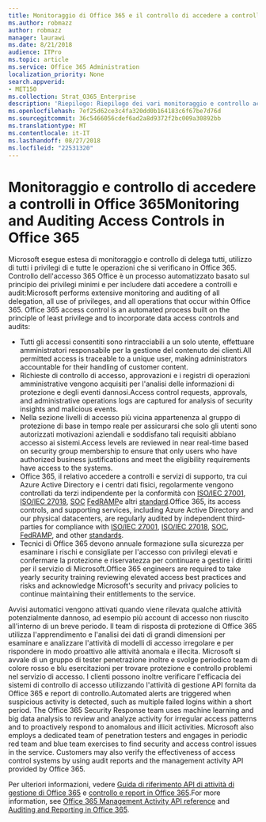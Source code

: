```yaml
---
title: Monitoraggio di Office 365 e il controllo di accedere a controlli
ms.author: robmazz
author: robmazz
manager: laurawi
ms.date: 8/21/2018
audience: ITPro
ms.topic: article
ms.service: Office 365 Administration
localization_priority: None
search.appverid:
- MET150
ms.collection: Strat_O365_Enterprise
description: 'Riepilogo: Riepilogo dei vari monitoraggio e controllo accesso controlli disponibili in Office 365.'
ms.openlocfilehash: 7ef25d62ce3c4fa320dd0b164183c6f67be7d76d
ms.sourcegitcommit: 36c5466056cdef6ad2a8d9372f2bc009a30892bb
ms.translationtype: MT
ms.contentlocale: it-IT
ms.lasthandoff: 08/27/2018
ms.locfileid: "22531320"
---
```

# <a name="monitoring-and-auditing-access-controls-in-office-365"></a><span data-ttu-id="5f73e-103">Monitoraggio e controllo di accedere a controlli in Office 365</span><span class="sxs-lookup"><span data-stu-id="5f73e-103">Monitoring and Auditing Access Controls in Office 365</span></span>

<span data-ttu-id="5f73e-p101">Microsoft esegue estesa di monitoraggio e controllo di delega tutti, utilizzo di tutti i privilegi di e tutte le operazioni che si verificano in Office 365. Controllo dell'accesso 365 Office è un processo automatizzato basato sul principio dei privilegi minimi e per includere dati accedere a controlli e audit:</span><span class="sxs-lookup"><span data-stu-id="5f73e-p101">Microsoft performs extensive monitoring and auditing of all delegation, all use of privileges, and all operations that occur within Office 365. Office 365 access control is an automated process built on the principle of least privilege and to incorporate data access controls and audits:</span></span>
- <span data-ttu-id="5f73e-106">Tutti gli accessi consentiti sono rintracciabili a un solo utente, effettuare amministratori responsabile per la gestione del contenuto dei clienti.</span><span class="sxs-lookup"><span data-stu-id="5f73e-106">All permitted access is traceable to a unique user, making administrators accountable for their handling of customer content.</span></span>
- <span data-ttu-id="5f73e-107">Richieste di controllo di accesso, approvazioni e i registri di operazioni amministrative vengono acquisiti per l'analisi delle informazioni di protezione e degli eventi dannosi.</span><span class="sxs-lookup"><span data-stu-id="5f73e-107">Access control requests, approvals, and administrative operations logs are captured for analysis of security insights and malicious events.</span></span>
- <span data-ttu-id="5f73e-108">Nella sezione livelli di accesso più vicina appartenenza al gruppo di protezione di base in tempo reale per assicurarsi che solo gli utenti sono autorizzati motivazioni aziendali e soddisfano tali requisiti abbiano accesso ai sistemi.</span><span class="sxs-lookup"><span data-stu-id="5f73e-108">Access levels are reviewed in near real-time based on security group membership to ensure that only users who have authorized business justifications and meet the eligibility requirements have access to the systems.</span></span>
- <span data-ttu-id="5f73e-109">Office 365, il relativo accedere a controlli e servizi di supporto, tra cui Azure Active Directory e i centri dati fisici, regolarmente vengono controllati da terzi indipendente per la conformità con [ISO/IEC 27001](https://www.microsoft.com/en-us/TrustCenter/Compliance/iso-iec-27001), [ISO/IEC 27018](https://www.microsoft.com/en-us/TrustCenter/Compliance/iso-iec-27018), [SOC](https://www.microsoft.com/en-us/TrustCenter/Compliance/SOC) [FedRAMP](https://www.microsoft.com/en-us/TrustCenter/Compliance/FedRAMP)e altri [standard](https://www.microsoft.com/en-us/TrustCenter/Compliance?service=Office#Icons).</span><span class="sxs-lookup"><span data-stu-id="5f73e-109">Office 365, its access controls, and supporting services, including Azure Active Directory and our physical datacenters, are regularly audited by independent third-parties for compliance with [ISO/IEC 27001](https://www.microsoft.com/en-us/TrustCenter/Compliance/iso-iec-27001), [ISO/IEC 27018](https://www.microsoft.com/en-us/TrustCenter/Compliance/iso-iec-27018), [SOC](https://www.microsoft.com/en-us/TrustCenter/Compliance/SOC), [FedRAMP](https://www.microsoft.com/en-us/TrustCenter/Compliance/FedRAMP), and other [standards](https://www.microsoft.com/en-us/TrustCenter/Compliance?service=Office#Icons).</span></span>
- <span data-ttu-id="5f73e-110">Tecnici di Office 365 devono annuale formazione sulla sicurezza per esaminare i rischi e consigliate per l'accesso con privilegi elevati e confermare la protezione e riservatezza per continuare a gestire i diritti per il servizio di Microsoft.</span><span class="sxs-lookup"><span data-stu-id="5f73e-110">Office 365 engineers are required to take yearly security training reviewing elevated access best practices and risks and acknowledge Microsoft's security and privacy policies to continue maintaining their entitlements to the service.</span></span>

<span data-ttu-id="5f73e-p102">Avvisi automatici vengono attivati quando viene rilevata qualche attività potenzialmente dannoso, ad esempio più account di accesso non riuscito all'interno di un breve periodo. Il team di risposta di protezione di Office 365 utilizza l'apprendimento e l'analisi dei dati di grandi dimensioni per esaminare e analizzare l'attività di modelli di accesso irregolare e per rispondere in modo proattivo alle attività anomala e illecita. Microsoft si avvale di un gruppo di tester penetrazione inoltre e svolge periodico team di colore rosso e blu esercitazioni per trovare protezione e controllo problemi nel servizio di accesso. I clienti possono inoltre verificare l'efficacia dei sistemi di controllo di accesso utilizzando l'attività di gestione API fornita da Office 365 e report di controllo.</span><span class="sxs-lookup"><span data-stu-id="5f73e-p102">Automated alerts are triggered when suspicious activity is detected, such as multiple failed logins within a short period. The Office 365 Security Response team uses machine learning and big data analysis to review and analyze activity for irregular access patterns and to proactively respond to anomalous and illicit activities. Microsoft also employs a dedicated team of penetration testers and engages in periodic red team and blue team exercises to find security and access control issues in the service. Customers may also verify the effectiveness of access control systems by using audit reports and the management activity API provided by Office 365.</span></span> 

<span data-ttu-id="5f73e-115">Per ulteriori informazioni, vedere [Guida di riferimento API di attività di gestione di Office 365](https://msdn.microsoft.com/en-us/library/office/mt227394.aspx) e [controllo e report in Office 365](office-365-auditing-and-reporting-overview.md).</span><span class="sxs-lookup"><span data-stu-id="5f73e-115">For more information, see [Office 365 Management Activity API reference](https://msdn.microsoft.com/en-us/library/office/mt227394.aspx) and [Auditing and Reporting in Office 365](office-365-auditing-and-reporting-overview.md).</span></span>
